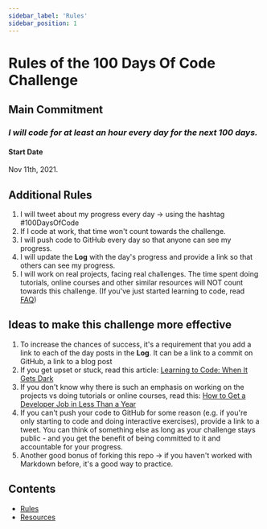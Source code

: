 ```yaml
---
sidebar_label: 'Rules'
sidebar_position: 1
---
```


# Rules of the 100 Days Of Code Challenge

## Main Commitment

### *I will code for at least an hour every day for the next 100 days.*

#### Start Date

Nov 11th, 2021.

## Additional Rules

1. I will tweet about my progress every day -> using the hashtag #100DaysOfCode
2. If I code at work, that time won't count towards the challenge.
3. I will push code to GitHub every day so that anyone can see my progress.
4. I will update the **Log** with the day's progress and provide a link so that
   others can see my progress.
5. I will work on real projects, facing real challenges. The time spent doing
   tutorials, online courses and other similar resources will NOT count towards
   this challenge. (If you've just started learning to code, read
   [FAQ](FAQ.md))

## Ideas to make this challenge more effective

1. To increase the chances of success, it's a requirement that you add a link
   to each of the day posts in the **Log**. It can be a link to a commit on
   GitHub, a link to a blog post
2. If you get upset or stuck, read this article: [Learning to Code: When It
   Gets
   Dark](https://www.freecodecamp.org/news/learning-to-code-when-it-gets-dark-e485edfb58fd/)
3. If you don't know why there is such an emphasis on working on the projects
   vs doing tutorials or online courses, read this: [How to Get a Developer Job
   in Less Than a
   Year](https://www.freecodecamp.org/news/how-to-get-a-developer-job-in-less-than-a-year-c27bbfe71645/)
4. If you can't push your code to GitHub for some reason (e.g. if you're only
   starting to code and doing interactive exercises), provide a link to a
   tweet. You can think of something else as long as your challenge stays
   public - and you get the benefit of being committed to it and accountable
   for your progress.
5. Another good bonus of forking this repo -> if you haven't worked with
   Markdown before, it's a good way to practice.

## Contents

* [Rules](rules)
* [Resources](resources)
